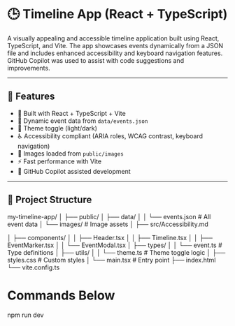 # 🕒 Timeline App (React + TypeScript)

A visually appealing and accessible timeline application built using React, TypeScript, and Vite. The app showcases events dynamically from a JSON file and includes enhanced accessibility and keyboard navigation features. GitHub Copilot was used to assist with code suggestions and improvements.

---

## 🚀 Features

- 🧩 Built with React + TypeScript + Vite
- 📁 Dynamic event data from `data/events.json`
- 🎨 Theme toggle (light/dark)
- ♿ Accessibility compliant (ARIA roles, WCAG contrast, keyboard navigation)
- 📸 Images loaded from `public/images`
- ⚡ Fast performance with Vite
- 🤖 GitHub Copilot assisted development

---

## 📂 Project Structure
my-timeline-app/
│
├── public/
│ ├── data/
│ │ └── events.json # All event data
│ └── images/ # Image assets
│
├── src/Accessibility.md

│ ├── components/
│ │ ├── Header.tsx
│ │ ├── Timeline.tsx
│ │ ├── EventMarker.tsx
│ │ └── EventModal.tsx
│ ├── types/
│ │ └── event.ts # Type definitions
│ ├── utils/
│ │ └── theme.ts # Theme toggle logic
│ ├── styles.css # Custom styles
│ └── main.tsx # Entry point
├── index.html
└── vite.config.ts
# Commands Below
npm run dev








